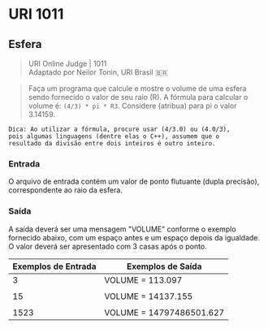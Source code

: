 # URI 1011

## Esfera

>URI Online Judge | 1011  
>Adaptado por Neilor Tonin, URI Brasil :brazil:

>Faça um programa que calcule e mostre o volume de uma esfera sendo fornecido o valor de seu raio (R). A fórmula para calcular o volume é: `(4/3) * pi * R3`. Considere (atribua) para pi o valor 3.14159.  

```"
Dica: Ao utilizar a fórmula, procure usar (4/3.0) ou (4.0/3),  
pois algumas linguagens (dentre elas o C++), assumem que o   
resultado da divisão entre dois inteiros é outro inteiro.  
```

### Entrada

O arquivo de entrada contém um valor de ponto flutuante (dupla precisão), correspondente ao raio da esfera.  

### Saída

 A saída deverá ser uma mensagem "VOLUME" conforme o exemplo fornecido abaixo, com um espaço antes e um espaço depois da igualdade. O valor deverá ser apresentado com 3 casas após o ponto.  

| Exemplos de Entrada | Exemplos de Saída        |
| ------------------- | ------------------------ |
| 3                   | VOLUME = 113.097         |
|                     |                          |
| 15                  | VOLUME = 14137.155       |
|                     |                          |
| 1523                | VOLUME = 14797486501.627 |
